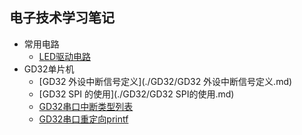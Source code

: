 ## 电子技术学习笔记

* 常用电路
  * [LED驱动电路](./常用电路/LED电路设计.md)
* GD32单片机
  * [GD32 外设中断信号定义](./GD32/GD32 外设中断信号定义.md)
  * [GD32 SPI 的使用](./GD32/GD32 SPI的使用.md)
  * [GD32串口中断类型列表](./GD32/GD32串口中断类型列表.md)
  * [GD32串口重定向printf](./GD32/GD32串口重定向printf.md)


